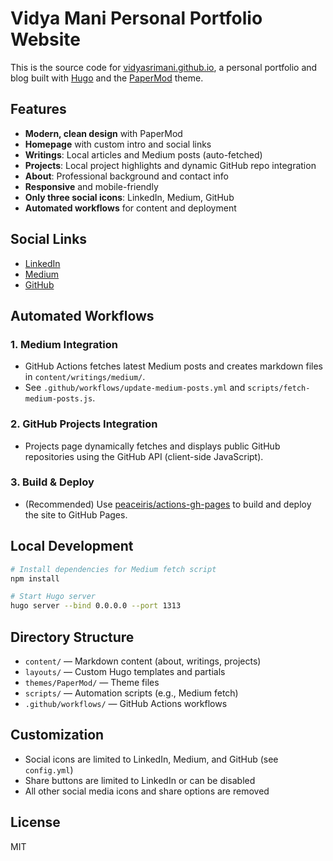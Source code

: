 # Vidya Mani Personal Portfolio Website

This is the source code for [vidyasrimani.github.io](https://vidyasrimani.github.io), a personal portfolio and blog built with [Hugo](https://gohugo.io/) and the [PaperMod](https://github.com/adityatelange/hugo-PaperMod) theme.

## Features

- **Modern, clean design** with PaperMod
- **Homepage** with custom intro and social links
- **Writings**: Local articles and Medium posts (auto-fetched)
- **Projects**: Local project highlights and dynamic GitHub repo integration
- **About**: Professional background and contact info
- **Responsive** and mobile-friendly
- **Only three social icons**: LinkedIn, Medium, GitHub
- **Automated workflows** for content and deployment

## Social Links

- [LinkedIn](https://www.linkedin.com/in/vidya-mani/)
- [Medium](https://medium.com/@vidyamani)
- [GitHub](https://github.com/vidyasrimani)

## Automated Workflows

### 1. Medium Integration
- GitHub Actions fetches latest Medium posts and creates markdown files in `content/writings/medium/`.
- See `.github/workflows/update-medium-posts.yml` and `scripts/fetch-medium-posts.js`.

### 2. GitHub Projects Integration
- Projects page dynamically fetches and displays public GitHub repositories using the GitHub API (client-side JavaScript).

### 3. Build & Deploy
- (Recommended) Use [peaceiris/actions-gh-pages](https://github.com/peaceiris/actions-gh-pages) to build and deploy the site to GitHub Pages.

## Local Development

```sh
# Install dependencies for Medium fetch script
npm install

# Start Hugo server
hugo server --bind 0.0.0.0 --port 1313
```

## Directory Structure

- `content/` — Markdown content (about, writings, projects)
- `layouts/` — Custom Hugo templates and partials
- `themes/PaperMod/` — Theme files
- `scripts/` — Automation scripts (e.g., Medium fetch)
- `.github/workflows/` — GitHub Actions workflows

## Customization
- Social icons are limited to LinkedIn, Medium, and GitHub (see `config.yml`)
- Share buttons are limited to LinkedIn or can be disabled
- All other social media icons and share options are removed

## License

MIT
